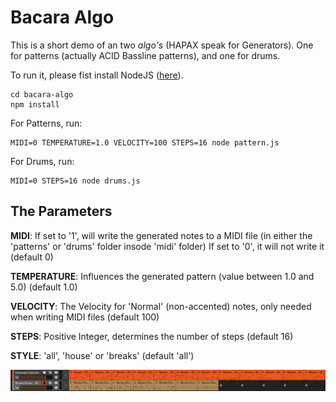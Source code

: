 # Bacara Algo

This is a short demo of an two *algo's* (HAPAX speak for Generators). One for patterns (actually ACID Bassline patterns), and one for drums.

To run it, please fist install NodeJS ([here](https://nodejs.org/en/)).

	cd bacara-algo
	npm install

For Patterns, run:

	MIDI=0 TEMPERATURE=1.0 VELOCITY=100 STEPS=16 node pattern.js

For Drums, run:

	MIDI=0 STEPS=16 node drums.js



## The Parameters

**MIDI**:   If set to '1', will write the generated notes to a MIDI file  (in either the 'patterns' or 'drums' folder insode 'midi' folder)
        If set to '0', it will not write it
        (default 0)

**TEMPERATURE**: Influences the generated pattern (value between 1.0 and 5.0) (default 1.0)

**VELOCITY**:   The Velocity for 'Normal' (non-accented) notes, only needed when writing MIDI files (default 100)

**STEPS**:  Positive Integer, determines the number of steps (default 16)

**STYLE**: 'all', 'house' or 'breaks' (default 'all')

![Example Clips](images/Screenshot.png)